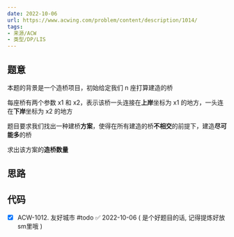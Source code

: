 ```yaml
---
date: 2022-10-06
url: https://www.acwing.com/problem/content/description/1014/
tags: 
- 来源/ACW
- 类型/DP/LIS
---
```



## 题意

本题的背景是一个造桥项目，初始给定我们 n 座打算建造的桥

每座桥有两个参数 x1 和 x2，表示该桥一头连接在**上岸**坐标为 x1 的地方，一头连在**下岸**坐标为 x2 的地方

题目要求我们找出一种建桥**方案**，使得在所有建造的桥**不相交**的前提下，建造**尽可能多**的桥

求出该方案的**造桥数量**



## 思路





## 代码


- [x] ACW-1012. 友好城市 #todo ✅ 2022-10-06
( 是个好题目的话, 记得提炼好放sm里哦 )